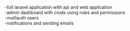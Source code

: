 -full laravel application with api and web application<br>
-admin dashboard with cruds using rules and permissions<br>
-mutliauth users<br>
-notifications and sending emails<br>
